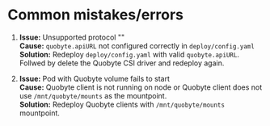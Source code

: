 # Common mistakes/errors

1. **Issue:** Unsupported protocol ""  
   **Cause:** `quobyte.apiURL` not configured correctly in `deploy/config.yaml`  
   **Solution:** Redeploy `deploy/config.yaml` with valid `quobyte.apiURL`. Follwed by delete the
   Quobyte CSI driver and redeploy again.

2. **Issue:** Pod with Quobyte volume fails to start  
   **Cause:** Quobyte client is not running on node or
          Quobyte client does not use `/mnt/quobyte/mounts` as the mountpoint.  
   **Solution:** Redeploy Quobyte clients with `/mnt/quobyte/mounts` mountpoint.


